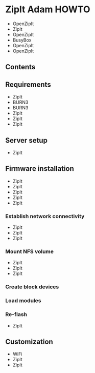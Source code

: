 # ZipIt Adam HOWTO
* OpenZipIt
* ZipIt
* OpenZipIt
* BusyBox
* OpenZipIt
* OpenZipIt
## Contents
## Requirements
* ZipIt
* BURN3
* BURN3
* ZipIt
* ZipIt
* ZipIt
## Server setup
* ZipIt
## Firmware installation
* ZipIt
* ZipIt
* ZipIt
* ZipIt
* ZipIt
### Establish network connectivity
* ZipIt
* ZipIt
* ZipIt
### Mount NFS volume
* ZipIt
* ZipIt
* ZipIt
### Create block devices
### Load modules
### Re-flash
* ZipIt
## Customization
* WiFi
* ZipIt
* ZipIt
